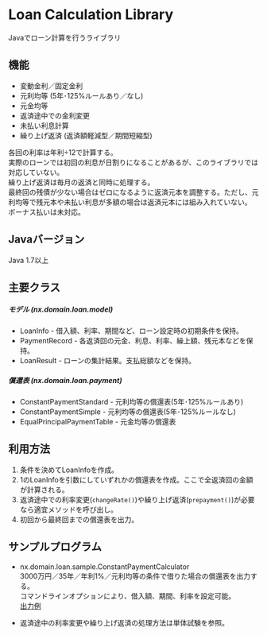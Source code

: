 # Loan Calculation Library
Javaでローン計算を行うライブラリ

## 機能
* 変動金利／固定金利
* 元利均等 (5年･125%ルールあり／なし)
* 元金均等
* 返済途中での金利変更
* 未払い利息計算
* 繰り上げ返済 (返済額軽減型／期間短縮型)

各回の利率は年利÷12で計算する。  
実際のローンでは初回の利息が日割りになることがあるが、このライブラリでは対応していない。  
繰り上げ返済は毎月の返済と同時に処理する。  
最終回の残債が少ない場合はゼロになるように返済元本を調整する。ただし、元利均等で残元本や未払い利息が多額の場合は返済元本には組み入れていない。  
ボーナス払いは未対応。

## Javaバージョン
Java 1.7以上

## 主要クラス
##### モデル (nx.domain.loan.model)
* LoanInfo - 借入額、利率、期間など、ローン設定時の初期条件を保持。
* PaymentRecord - 各返済回の元金、利息、利率、繰上額、残元本などを保持。
* LoanResult - ローンの集計結果。支払総額などを保持。

##### 償還表 (nx.domain.loan.payment)
* ConstantPaymentStandard - 元利均等の償還表(5年･125%ルールあり)
* ConstantPaymentSimple - 元利均等の償還表(5年･125%ルールなし)
* EqualPrincipalPaymentTable - 元金均等の償還表

## 利用方法
1. 条件を決めてLoanInfoを作成。
2. 1のLoanInfoを引数にしていずれかの償還表を作成。ここで全返済回の金額が計算される。
3. 返済途中での利率変更(`changeRate()`)や繰り上げ返済(`prepayment()`)が必要なら適宜メソッドを呼び出し。
4. 初回から最終回までの償還表を出力。

## サンプルプログラム
- nx.domain.loan.sample.ConstantPaymentCalculator  
  3000万円／35年／年利1%／元利均等の条件で借りた場合の償還表を出力する。  
  コマンドラインオプションにより、借入額、期間、利率を設定可能。  
  [出力例](PaymentTableSample.txt)


- 返済途中の利率変更や繰り上げ返済の処理方法は単体試験を参照。
